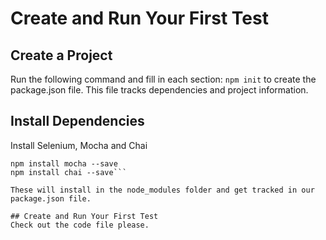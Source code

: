 # Create and Run Your First Test
## Create a Project
Run the following command and fill in each section: ```npm init``` to create the package.json file. This file tracks dependencies and project information.
## Install Dependencies
Install Selenium, Mocha and Chai
```npm install selenium-webdriver --save
npm install mocha --save
npm install chai --save```

These will install in the node_modules folder and get tracked in our package.json file.

## Create and Run Your First Test
Check out the code file please.
